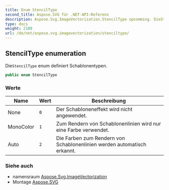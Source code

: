 ```yaml
---
title: Enum StencilType
second_title: Aspose.SVG für .NET-API-Referenz
description: Aspose.Svg.ImageVectorization.StencilType opsomming. DieStencilType enum definiert Schablonentypen.
type: docs
weight: 2180
url: /de/net/aspose.svg.imagevectorization/stenciltype/
---
```

## StencilType enumeration

Die`StencilType` enum definiert Schablonentypen.

```csharp
public enum StencilType
```

### Werte

| Name | Wert | Beschreibung |
| --- | --- | --- |
| None | `0` | Der Schabloneneffekt wird nicht angewendet. |
| MonoColor | `1` | Zum Rendern von Schablonenlinien wird nur eine Farbe verwendet. |
| Auto | `2` | Die Farben zum Rendern von Schablonenlinien werden automatisch erkannt. |

### Siehe auch

* namensraum [Aspose.Svg.ImageVectorization](../../aspose.svg.imagevectorization/)
* Montage [Aspose.SVG](../../)


